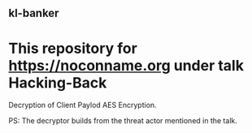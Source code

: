 ## kl-banker
# This repository for https://noconname.org under talk Hacking-Back

Decryption of Client Paylod AES Encryption.

PS: The decryptor builds from the threat actor mentioned in the talk.
